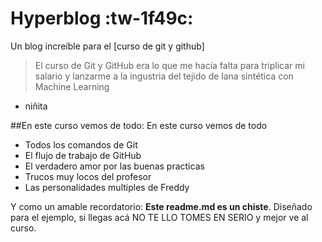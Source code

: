 # Hyperblog :tw-1f49c:
Un blog increíble para el [curso de git y github]

> El curso de Git y GitHub era lo que me hacía falta para triplicar mi salario y lanzarme a la ingustria del tejido de lana sintética con Machine Learning
- niñita

##En este curso vemos de todo: En este curso vemos de todo
- Todos los comandos de Git
- El flujo de trabajo de GitHub
- El verdadero amor por las buenas practicas
- Trucos muy locos del profesor
- Las personalidades multiples de Freddy

Y como un amable recordatorio: **Este readme.md es un chiste**. Diseñado para el ejemplo, si llegas acá NO TE LLO TOMES EN SERIO y mejor ve al curso.
